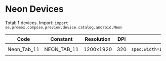 # Neon Devices

Total: **1** devices. Import: `import se.premex.compose.preview.device.catalog.android.Neon`

| Code | Constant | Resolution | DPI | Compose Spec | Preview Usage |
|------|----------|------------|-----|-------------|---------------|
| Neon_Tab_11 | NEON_TAB_11 | 1200x1920 | 320 | `spec:width=1200px,height=1920px,dpi=320` | `@Preview(device = Neon.NEON_TAB_11)` |

<!-- Generated automatically. Do not edit manually. -->
